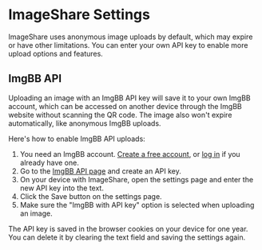 # ImageShare Settings

ImageShare uses anonymous image uploads by default, which may expire or have other limitations. You can enter your own API key to enable more upload options and features.

## ImgBB API

Uploading an image with an ImgBB API key will save it to your own ImgBB account, which can be accessed on another device through the ImgBB website without scanning the QR code. The image also won't expire automatically, like anonymous ImgBB uploads.

Here's how to enable ImgBB API uploads:

1. You need an ImgBB account. [Create a free account](https://imgbb.com/signup), or [log in](https://imgbb.com/login) if you already have one.
2. Go to the [ImgBB API page](https://api.imgbb.com/) and create an API key.
3. On your device with ImageShare, open the settings page and enter the new API key into the text.
4. Click the Save button on the settings page.
5. Make sure the "ImgBB with API key" option is selected when uploading an image.

The API key is saved in the browser cookies on your device for one year. You can delete it by clearing the text field and saving the settings again.
